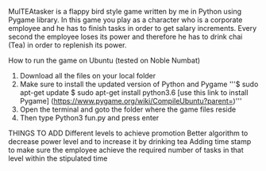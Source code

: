 MulTEAtasker is a flappy bird style game written by me in Python using Pygame library. In this game you play as a character who is a corporate employee 
and he has to finish tasks in order to get salary increments.
Every second the employee loses its power and therefore he has to drink chai (Tea) in order to replenish its power. 

How to run the game on Ubuntu (tested on Noble Numbat)
1) Download all the files on your local folder
2) Make sure to install the updated version of Python and Pygame
     '''$ sudo apt-get update
     $ sudo apt-get install python3.6
     [use this link to install Pygame] (https://www.pygame.org/wiki/CompileUbuntu?parent=)'''
4) Open the terminal and goto the folder where the game files reside
5) Then type Python3 fun.py and press enter

THINGS TO ADD
Different levels to achieve promotion
Better algorithm to decrease power level and to increase it by drinking tea
Adding time stamp to make sure the employee achieve the required number of tasks in that level within the stipulated time
